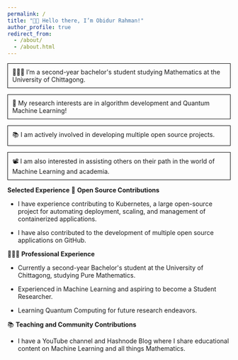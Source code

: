 ```yaml
---
permalink: /
title: "👋🏼 Hello there, I’m Obidur Rahman!"
author_profile: true
redirect_from: 
  - /about/
  - /about.html
---
```



<p style="border: 1px solid black; padding: 10px;";> 👨🏻‍💻 I’m a second-year bachelor's student studying Mathematics at the University of Chittagong. </p>
<p style="border: 1px solid black; padding: 10px;"> 🔬 My research interests are in algorithm development and Quantum Machine Learning!</p>
<p style="border: 1px solid black; padding: 10px;"> 📚 I am actively involved in developing multiple open source projects. </p>
<p style="border: 1px solid black; padding: 10px;"> 📽️ I am also interested in assisting others on their path in the world of Machine Learning and academia. </p>


**Selected Experience**
🤖 **Open Source Contributions**
* I have experience contributing to Kubernetes, a large open-source project for automating deployment, scaling, and management of containerized applications.

* I have also contributed to the development of multiple open source applications on GitHub.

👨🏻‍🔬 **Professional Experience**
* Currently a second-year Bachelor's student at the University of Chittagong, studying Pure Mathematics.

* Experienced in Machine Learning and aspiring to become a Student Researcher.

* Learning Quantum Computing for future research endeavors.

📚 **Teaching and Community Contributions**
* I have a YouTube channel and Hashnode Blog where I share educational content on Machine Learning and all things Mathematics.
